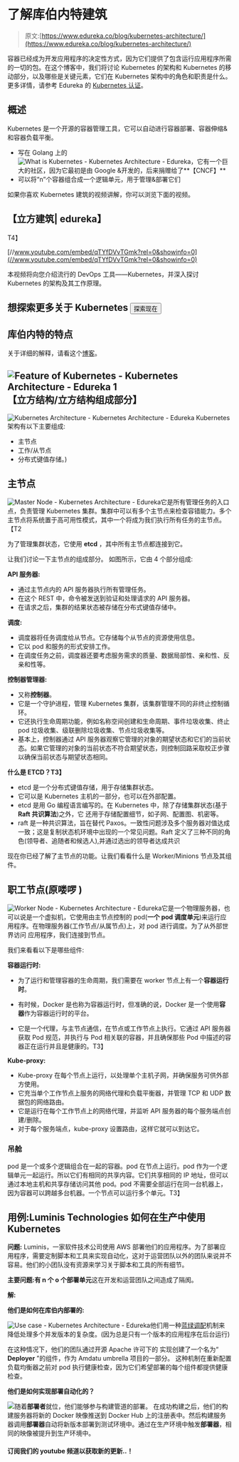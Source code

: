 # 了解库伯内特建筑

> 原文:[https://www.edureka.co/blog/kubernetes-architecture/](https://www.edureka.co/blog/kubernetes-architecture/)

容器已经成为开发应用程序的决定性方式，因为它们提供了包含运行应用程序所需的一切的包。在这个博客中，我们将讨论 Kubernetes 的架构和 Kubernetes 的移动部分，以及哪些是关键元素，它们在 Kubernetes 架构中的角色和职责是什么。更多详情，请参考 Edureka 的 [Kubernetes 认证](https://www.edureka.co/kubernetes-certification)。

## **概述**

Kubernetes 是一个开源的容器管理工具，它可以自动进行容器部署、容器伸缩&和容器负载平衡。

*   写在 Golang 上的 ![What is Kubernetes - Kubernetes Architecture - Edureka](../Images/efa50fe2e9954de087452a72493c9098.png)，它有一个巨大的社区，因为它最初是由 Google &开发的，后来捐赠给了**【CNCF】**
*   可以将“n”个容器组合成一个逻辑单元，用于管理&部署它们

如果你喜欢 Kubernetes 建筑的视频讲解，你可以浏览下面的视频。

## **【立方建筑| edureka】**

T4】

[//www.youtube.com/embed/qTYfDVvTGmk?rel=0&showinfo=0](//www.youtube.com/embed/qTYfDVvTGmk?rel=0&showinfo=0)

本视频将向您介绍流行的 DevOps 工具——Kubernetes，并深入探讨 Kubernetes 的架构及其工作原理。

## 想探索更多关于 Kubernetes [<button>探索现在</button>](https://www.edureka.co)

## **库伯内特**的特点

关于详细的解释，请看这个[博客](https://www.edureka.co/blog/what-is-kubernetes-container-orchestration)。

## ![Feature of Kubernetes - Kubernetes Architecture - Edureka 1](../Images/04a475eada2637530c1d0a466a2b90ef.png) **【立方结构/立方结构组成部分】**

![Kubernetes Architecture - Kubernetes Architecture - Edureka](../Images/e88abe1375a93003a1e78520069ba3a9.png) Kubernetes 架构有以下主要组成:

*   主节点
*   工作/从节点
*   分布式键值存储。)

## **主节点**

![Master Node - Kubernetes Architecture - Edureka](../Images/ab9dc06cf1d337b41cb3ad3bd14dec8b.png)它是所有管理任务的入口点，负责管理 Kubernetes 集群。集群中可以有多个主节点来检查容错能力。多个主节点将系统置于高可用性模式，其中一个将成为我们执行所有任务的主节点。【T2

为了管理集群状态，它使用 **etcd** ，其中所有主节点都连接到它。

让我们讨论一下主节点的组成部分。 如图所示，它由 4 个部分组成:

**API 服务器:**

*   通过主节点内的 API 服务器执行所有管理任务。
*   在这个 REST 中，命令被发送到验证和处理请求的 API 服务器。
*   在请求之后，集群的结果状态被存储在分布式键值存储中。

**调度:**

*   调度器将任务调度给从节点。它存储每个从节点的资源使用信息。
*   它以 pod 和服务的形式安排工作。
*   在调度任务之前，调度器还要考虑服务需求的质量、数据局部性、亲和性、反亲和性等。

**控制器管理器:**

*   又称**控制器**。
*   它是一个守护进程，管理 Kubernetes 集群，该集群管理不同的非终止控制循环。
*   它还执行生命周期功能，例如名称空间创建和生命周期、事件垃圾收集、终止 pod 垃圾收集、级联删除垃圾收集、节点垃圾收集等。
*   基本上，控制器通过 API 服务器观察它管理的对象的期望状态和它们的当前状态。如果它管理的对象的当前状态不符合期望状态，则控制回路采取校正步骤以确保当前状态与期望状态相同。

**什么是 ETCD？T3】**

*   etcd 是一个分布式键值存储，用于存储集群状态。
*   它可以是 Kubernetes 主机的一部分，也可以在外部配置。
*   etcd 是用 Go 编程语言编写的。在 Kubernetes 中，除了存储集群状态(基于 **Raft 共识算法**)之外，它 还用于存储配置细节，如子网、配置图、机密等。
*   raft 是一种共识算法，旨在替代 Paxos。一致性问题涉及多个服务器对值达成一致；这是复制状态机环境中出现的一个常见问题。Raft 定义了三种不同的角色(领导者、追随者和候选人),并通过选出的领导者达成共识

现在你已经了解了主节点的功能。让我们看看什么是 Worker/Minions 节点及其组件。

## **职工节点(原喽啰** **)**

![Worker Node - Kubernetes Architecture - Edureka](../Images/9687adaa6ab46aa277e22cd5b3d56178.png)它是一个物理服务器，也可以说是一个虚拟机，它使用由主节点控制的 pod(**一个 pod 调度单元**)来运行应用程序。在物理服务器(工作节点/从属节点)上，对 pod 进行调度。为了从外部世界访问 应用程序，我们连接到节点。

我们来看看以下是哪些组件:

**容器运行时:**

*   为了运行和管理容器的生命周期，我们需要在 worker 节点上有一个**容器运行时**。
*   有时候，Docker 是也称为容器运行时，但准确的说，Docker 是一个使用**容器**作为容器运行时的平台。

*   它是一个代理，与主节点通信，在节点或工作节点上执行。它通过 API 服务器获取 Pod 规范，并执行与 Pod 相关联的容器，并且确保那些 Pod 中描述的容器正在运行并且是健康的。T3】

**Kube-proxy:**

*   Kube-proxy 在每个节点上运行，以处理单个主机子网，并确保服务可供外部方使用。
*   它充当单个工作节点上服务的网络代理和负载平衡器，并管理 TCP 和 UDP 数据包的网络路由。
*   它是运行在每个工作节点上的网络代理，并监听 API 服务器的每个服务端点创建/删除。
*   对于每个服务端点，kube-proxy 设置路由，这样它就可以到达它。

### **吊舱**

pod 是一个或多个逻辑组合在一起的容器。pod 在节点上运行。pod 作为一个逻辑单元一起运行。所以它们有相同的共享内容。它们共享相同的 IP 地址，但可以通过本地主机和共享存储访问其他 pod。pod 不需要全部运行在同一台机器上，因为容器可以跨越多台机器。一个节点可以运行多个单元。T3】

## **用例:Luminis Technologies 如何在生产中使用 Kubernetes**

**问题:** Luminis，一家软件技术公司使用 AWS 部署他们的应用程序。为了部署应用程序，需要定制脚本和工具来实现自动化，这对于运营团队以外的团队来说并不容易。他们的小团队没有资源来学习关于脚本和工具的所有细节。

**主要问题:**有 n 个 o 个**部署单元**这在开发和运营团队之间造成了隔阂。

**解:**

**他们是如何在库伯内部署的:**

![Use case - Kubernetes Architecture - Edureka](../Images/72172c86cce5143053921647c8da6c0e.png)他们用一种[蓝绿调配](https://martinfowler.com/bliki/BlueGreenDeployment.html)机制来 降低处理多个并发版本的复杂度。(因为总是只有一个版本的应用程序在后台运行)

在这种情况下，他们的团队通过开源 Apache 许可下的 实现创建了一个名为“ **Deployer** ”的组件，作为 Amdatu umbrella 项目的一部分。 这种机制在重新配置负载均衡器之前对 pod 执行健康检查，因为它们希望部署的每个组件都提供健康检查。

**他们是如何实现部署自动化的？**

![](../Images/8cb33105bdc238c6955dbe51c4d6a8cc.png)随着**部署者**就位，他们能够参与构建管道的部署。  在成功构建之后，他们的构建服务器将新的 Docker 映像推送到 Docker Hub 上的注册表中。然后构建服务器调用**部署器**自动将新版本部署到测试环境中。通过在生产环境中触发**部署器**，相同的映像被提升到生产环境中。

 #### 订阅我们的 youtube 频道以获取新的更新..！